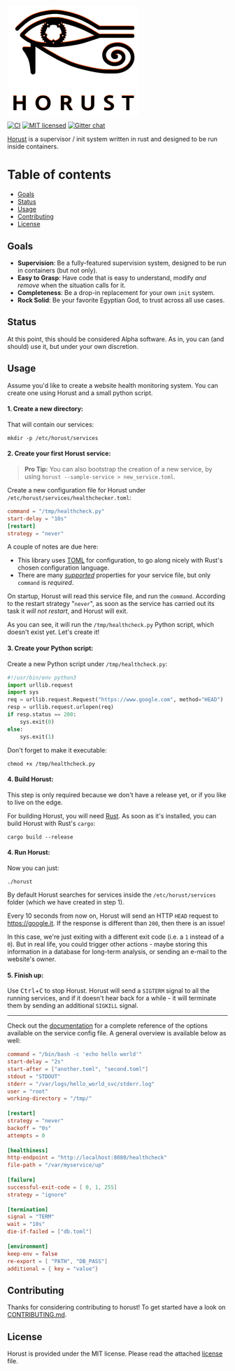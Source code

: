[<img src="https://github.com/FedericoPonzi/Horust/raw/master/res/horust-logo.png" width="300" align="center">](https://github.com/FedericoPonzi/Horust/raw/master/res/horust-logo.png)

[![CI](https://github.com/FedericoPonzi/horust/workflows/CI/badge.svg?branch=master&event=push)](https://github.com/FedericoPonzi/Horust/actions?query=workflow%3ACI) [![MIT licensed](https://img.shields.io/badge/license-MIT-blue.svg)](./LICENSE) [![Gitter chat](https://badges.gitter.im/gitterHQ/gitter.png)](https://gitter.im/horust-init/community)
 
[Horust](https://github.com/FedericoPonzi/Horust) is a supervisor / init system written in rust and designed to be run inside containers.

# Table of contents
* [Goals](#goals)
* [Status](#status)
* [Usage](#usage)
* [Contributing](#contributing)
* [License](#license)

## Goals
* **Supervision**: Be a fully-featured supervision system, designed to be run in containers (but not only).
* **Easy to Grasp**: Have code that is easy to understand, modify _and remove_ when the situation calls for it.
* **Completeness**: Be a drop-in replacement for your own `init` system.
* **Rock Solid**: Be your favorite Egyptian God, to trust across all use cases.

## Status
At this point, this should be considered Alpha software. As in, you can (and should) use it, but under your own discretion.

## Usage
Assume you'd like to create a website health monitoring system. You can create one using Horust and a small python script.
    
#### 1. Create a new directory: 
That will contain our services: 

```shell
mkdir -p /etc/horust/services
```

#### 2. Create your first Horust service:

> **Pro Tip:** You can also bootstrap the creation of a new service, by using `horust --sample-service > new_service.toml`.

Create a new configuration file for Horust under `/etc/horust/services/healthchecker.toml`:

```toml
command = "/tmp/healthcheck.py"
start-delay = "10s"
[restart]
strategy = "never"
``` 

A couple of notes are due here:
* This library uses [TOML](https://github.com/toml-lang/toml) for configuration, to go along nicely with Rust's chosen configuration language.
* There are many [_supported_](https://github.com/FedericoPonzi/Horust/blob/master/DOCUMENTATION.md) properties for your service file, but only `command` is _required_.

On startup, Horust will read this service file, and run the `command`. According to the restart strategy "`never`", as soon as the service has carried out its task it _will not restart_, and Horust will exit.

As you can see, it will run the `/tmp/healthcheck.py` Python script, which doesn't exist yet. Let's create it!

#### 3. Create your Python script:

Create a new Python script under `/tmp/healthcheck.py`:

```python
#!/usr/bin/env python3
import urllib.request
import sys
req = urllib.request.Request("https://www.google.com", method="HEAD")
resp = urllib.request.urlopen(req)
if resp.status == 200:
    sys.exit(0)
else:
    sys.exit(1)
```

Don't forget to make it executable:

```shell
chmod +x /tmp/healthcheck.py
```

#### 4. Build Horust:

This step is only required because we don't have a release yet, or if you like to live on the edge.

For building Horust, you will need [Rust](https://www.rust-lang.org/learn/get-started). As soon as it's installed, you can build Horust with Rust's `cargo`: 

```shell
cargo build --release
```

#### 4. Run Horust:

Now you can just:

```shell
./horust
```

By default Horust searches for services inside the `/etc/horust/services` folder (which we have created in step 1).

Every 10 seconds from now on, Horust will send an HTTP `HEAD` request to https://google.it. If the response is different than `200`, then there is an issue!

In this case, we're just exiting with a different exit code (i.e. a `1` instead of a `0`). But in real life, you could trigger other actions - maybe storing this information in a database for long-term analysis, or sending an e-mail to the website's owner.

#### 5. Finish up:

Use <kbd>Ctrl</kbd>+<kbd>C</kbd> to stop Horust. Horust will send a `SIGTERM` signal to all the running services, and if it doesn't hear back for a while - it will terminate them by sending an additional  `SIGKILL` signal.

---

Check out the [documentation](https://github.com/FedericoPonzi/Horust/blob/master/DOCUMENTATION.md) for a complete reference of the options available on the service config file. A general overview is available below as well:

```toml
command = "/bin/bash -c 'echo hello world'"
start-delay = "2s"
start-after = ["another.toml", "second.toml"]
stdout = "STDOUT"
stderr = "/var/logs/hello_world_svc/stderr.log"
user = "root"
working-directory = "/tmp/"

[restart]
strategy = "never"
backoff = "0s"
attempts = 0

[healthiness]
http-endpoint = "http://localhost:8080/healthcheck"
file-path = "/var/myservice/up"

[failure]
successful-exit-code = [ 0, 1, 255]
strategy = "ignore"

[termination]
signal = "TERM"
wait = "10s"
die-if-failed = ["db.toml"]

[environment]
keep-env = false
re-export = [ "PATH", "DB_PASS"]
additional = { key = "value"} 
```

## Contributing
Thanks for considering contributing to horust! To get started have a look on [CONTRIBUTING.md](https://github.com/FedericoPonzi/Horust/blob/master/CONTRIBUTING.md).

## License
Horust is provided under the MIT license. Please read the attached [license](https://github.com/FedericoPonzi/horust/blob/master/LICENSE) file.

